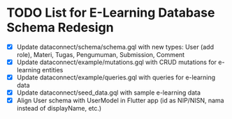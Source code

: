 # TODO List for E-Learning Database Schema Redesign

- [x] Update dataconnect/schema/schema.gql with new types: User (add role), Materi, Tugas, Pengumuman, Submission, Comment
- [x] Update dataconnect/example/mutations.gql with CRUD mutations for e-learning entities
- [x] Update dataconnect/example/queries.gql with queries for e-learning data
- [x] Update dataconnect/seed_data.gql with sample e-learning data
- [x] Align User schema with UserModel in Flutter app (id as NIP/NISN, nama instead of displayName, etc.)
